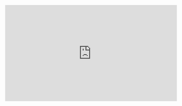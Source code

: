 <iframe width="560" height="315" src="https://www.youtube.com/embed/8qjfznQOEX0" title="YouTube video player" frameborder="0" allow="accelerometer; autoplay; clipboard-write; encrypted-media; gyroscope; picture-in-picture" allowfullscreen></iframe>